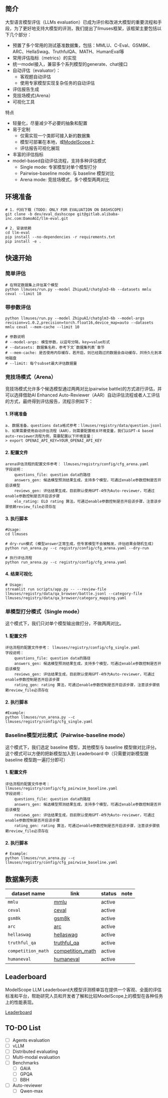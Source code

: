 ## 简介
大型语言模型评估（LLMs evaluation）已成为评价和改进大模型的重要流程和手段，为了更好地支持大模型的评测，我们提出了llmuses框架，该框架主要包括以下几个部分：
- 预置了多个常用的测试基准数据集，包括：MMLU、C-Eval、GSM8K、ARC、HellaSwag、TruthfulQA、MATH、HumanEval等
- 常用评估指标（metrics）的实现
- 统一model接入，兼容多个系列模型的generate、chat接口
- 自动评估（evaluator）：
    - 客观题自动评估
    - 使用专家模型实现复杂任务的自动评估
- 评估报告生成
- 竞技场模式(Arena）
- 可视化工具

特点
- 轻量化，尽量减少不必要的抽象和配置
- 易于定制
  - 仅需实现一个类即可接入新的数据集
  - 模型可部署在本地，或[ModelScope](https://modelscope.cn)上
  - 评估报告可视化展现
- 丰富的评估指标
- model-based自动评估流程，支持多种评估模式
  - Single mode: 专家模型对单个模型打分
  - Pairwise-baseline mode: 与 baseline 模型对比
  - Arena mode: 竞技场模式，多个模型两两对比


## 环境准备
```shell
# 1. 代码下载 (TODO: ONLY FOR EVALUATION ON DASHSCOPE)
git clone -b dev/eval_dashscope git@gitlab.alibaba-inc.com:DamoAGI/llm-eval.git

# 2. 安装依赖
cd llm-eval
pip install --no-dependencies -r requirements.txt
pip install -e .
```


## 快速开始

### 简单评估
```shell
# 在特定数据集上评估某个模型
python llmuses/run.py --model ZhipuAI/chatglm3-6b --datasets mmlu ceval --limit 10
```

### 带参数评估
```shell
python llmuses/run.py --model ZhipuAI/chatglm3-6b --model-args revision=v1.0.2,precision=torch.float16,device_map=auto --datasets mmlu ceval --mem-cache --limit 10

# 参数说明
# --model-args: 模型参数，以逗号分隔，key=value形式
# --datasets: 数据集名称，参考下文`数据集列表`章节
# --mem-cache: 是否使用内存缓存，若开启，则已经跑过的数据会自动缓存，并持久化到本地磁盘
# --limit: 每个subset最大评估数据量
```


### 竞技场模式（Arena）
竞技场模式允许多个候选模型通过两两对比(pairwise battle)的方式进行评估，并可以选择借助AI Enhanced Auto-Reviewer（AAR）自动评估流程或者人工评估的方式，最终得到评估报告，流程示例如下：
#### 1. 环境准备
```text
a. 数据准备，questions data格式参考：llmuses/registry/data/question.jsonl
b. 如果需要使用自动评估流程（AAR），则需要配置相关环境变量，我们以GPT-4 based auto-reviewer流程为例，需要配置以下环境变量：
> export OPENAI_API_KEY=YOUR_OPENAI_API_KEY
```

#### 2. 配置文件
```text
arena评估流程的配置文件参考： llmuses/registry/config/cfg_arena.yaml
字段说明：
    questions_file: question data的路径
    answers_gen: 候选模型预测结果生成，支持多个模型，可通过enable参数控制是否开启该模型
    reviews_gen: 评估结果生成，目前默认使用GPT-4作为Auto-reviewer，可通过enable参数控制是否开启该步骤
    elo_rating: ELO rating 算法，可通过enable参数控制是否开启该步骤，注意该步骤依赖review_file必须存在
```

#### 3. 执行脚本
```shell
#Usage:
cd llmuses

# dry-run模式 (模型answer正常生成，但专家模型不会被触发，评估结果会随机生成)
python run_arena.py --c registry/config/cfg_arena.yaml --dry-run

# 执行评估流程
python run_arena.py --c registry/config/cfg_arena.yaml
```

#### 4. 结果可视化

```shell
# Usage:
streamlit run scripts/app.py -- --review-file llmuses/registry/data/qa_browser/battle.jsonl --category-file llmuses/registry/data/qa_browser/category_mapping.yaml
```


### 单模型打分模式（Single mode）

这个模式下，我们只对单个模型输出做打分，不做两两对比。
#### 1. 配置文件
```text
评估流程的配置文件参考： llmuses/registry/config/cfg_single.yaml
字段说明：
    questions_file: question data的路径
    answers_gen: 候选模型预测结果生成，支持多个模型，可通过enable参数控制是否开启该模型
    reviews_gen: 评估结果生成，目前默认使用GPT-4作为Auto-reviewer，可通过enable参数控制是否开启该步骤
    rating_gen: rating 算法，可通过enable参数控制是否开启该步骤，注意该步骤依赖review_file必须存在
```
#### 2. 执行脚本
```shell
#Example:
python llmuses/run_arena.py --c llmuses/registry/config/cfg_single.yaml
```

### Baseline模型对比模式（Pairwise-baseline mode）

这个模式下，我们选定 baseline 模型，其他模型与 baseline 模型做对比评分。这个模式可以方便的把新模型加入到 Leaderboard 中（只需要对新模型跟 baseline 模型跑一遍打分即可）
#### 1. 配置文件
```text
评估流程的配置文件参考： llmuses/registry/config/cfg_pairwise_baseline.yaml
字段说明：
    questions_file: question data的路径
    answers_gen: 候选模型预测结果生成，支持多个模型，可通过enable参数控制是否开启该模型
    reviews_gen: 评估结果生成，目前默认使用GPT-4作为Auto-reviewer，可通过enable参数控制是否开启该步骤
    rating_gen: rating 算法，可通过enable参数控制是否开启该步骤，注意该步骤依赖review_file必须存在
```
#### 2. 执行脚本
```shell
# Example:
python llmuses/run_arena.py --c llmuses/registry/config/cfg_pairwise_baseline.yaml
```


## 数据集列表

| dataset name       | link                                                                                   | status | note |
|--------------------|----------------------------------------------------------------------------------------|--------|------|
| `mmlu`             | [mmlu](https://modelscope.cn/datasets/modelscope/mmlu/summary)                         | active |    |
| `ceval`            | [ceval](https://modelscope.cn/datasets/modelscope/ceval-exam/summary)                  | active |    |
| `gsm8k`            | [gsm8k](https://modelscope.cn/datasets/modelscope/gsm8k/summary)                       | active |    |
| `arc`              | [arc](https://modelscope.cn/datasets/modelscope/ai2_arc/summary)                       | active |    |
| `hellaswag`        | [hellaswag](https://modelscope.cn/datasets/modelscope/hellaswag/summary)               | active |    |
| `truthful_qa`      | [truthful_qa](https://modelscope.cn/datasets/modelscope/truthful_qa/summary)           | active |    |
| `competition_math` | [competition_math](https://modelscope.cn/datasets/modelscope/competition_math/summary) | active |    |
| `humaneval`        | [humaneval](https://modelscope.cn/datasets/modelscope/humaneval/summary)               | active |    |


## Leaderboard
ModelScope LLM Leaderboard大模型评测榜单旨在提供一个客观、全面的评估标准和平台，帮助研究人员和开发者了解和比较ModelScope上的模型在各种任务上的性能表现。

[Leaderboard](https://modelscope.cn/leaderboard/58/ranking?type=free)

## TO-DO List
- [ ] Agents evaluation
- [ ] vLLM
- [ ] Distributed evaluating
- [ ] Multi-modal evaluation
- [ ] Benchmarks
  - [ ] GAIA
  - [ ] GPQA
  - [ ] BBH
- [ ] Auto-reviewer
  - [ ] Qwen-max

